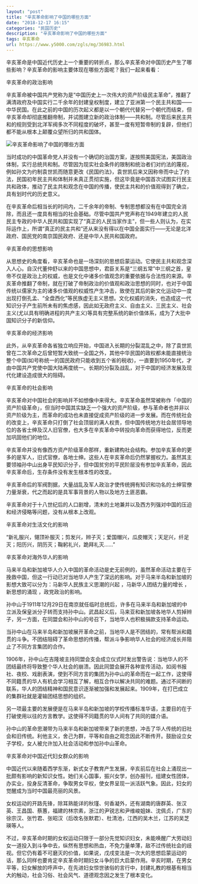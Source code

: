 ```yaml
---
layout: "post"
title: "辛亥革命影响了中国的哪些方面"
date: "2018-12-17 16:15"
categories: "民国历史"
description: "辛亥革命影响了中国的哪些方面"
tags: 辛亥革命
url: https://www.y5000.com/zgls/mg/36983.html
---
```






辛亥革命是中国近代历史上一个重要的转折点，那么辛亥革命对中国历史产生了哪些影响？辛亥革命的影响主要体现在哪些方面呢？我们一起来看看：

辛亥革命的政治影响

辛亥革命被中国共产党称为是“中国历史上一次伟大的资产阶级民主革命”，推翻了满清政府及中国实行二千余年的封建皇权制度，建立了亚洲第一个民主共和国——中华民国。在此之前的中国的历次起义都是以一个朝代代替另一个朝代而结束，但辛亥革命却彻底推翻帝制，并试图建立新的政治体制——共和制。尽管后来民主共和的规则受到北洋军阀多次不同程度的破坏，甚至一度有短暂帝制的复辟，但他们都不能从根本上颠覆众望所归的共和国体。

![辛亥革命影响了中国的哪些方面](https://img.y5000.com/uploads/allimg/181109/359755eca2649cf90fab3ed8d1767266.jpg)

当时成功的中国革命党人并没有一个确切的治国方案，遂按照美国宪法，美国政治体制，实行总统共和制。尽管因为现实社会条件的限制和统治者们对约法的蔑视，例如孙文为约制袁世凯而随意更改《民国约法》，袁世凯后来又因称帝而中止了约法，民国初年民主共和体制并未真正贯彻实施，但这毕竟是中国首次试图实行民主共和政体，推动了民主共和观念在中国的传播，使民主共和的价值观得到了确立，具有划时代的历史意义。

在辛亥革命后相当长的时间内，二千余年的帝制、专制思想都没有在中国完全消除，而且还一度具有相当的社会基础。尽管中国共产党声称在1949年建立的人民民主专政的中华人民共和国实现了“真正的人民当家作主”，但一些人则认为，在实际运作上，所谓“真正的民主共和”还从来没有得以在中国全面实行——无论是北洋政府、国民党的南京国民政府、还是中华人民共和国政府。

辛亥革命的思想影响

从思想史的角度看，辛亥革命也是一场深刻的思想启蒙运动。它使民主共和观念深入人心。自汉代董仲舒以来的中国思想中，君臣关系是“三纲五常”中三纲之首，皇帝不仅是政治上的权威，也是文化中诸多价值观念的重要依据与合法性的来源。辛亥革命推翻了帝制，就在打破了帝制政治的价值观和政治思想的同时，也对于中国传统以儒家为主的诸多价值观的权威性产生冲击，致使在其后的新文化运动中一度出现打倒孔孟、“全盘西化”等民族虚无主义思想。文化权威的消失，也造成这一代知识分子产生前所未有的焦虑感，因此如无政府主义、自由主义、三民主义、社会主义(尤以具有明确进程的共产主义)等具有完整系统的新价值体系，成为了大批中国知识分子的新信仰。

辛亥革命的经济影响

此外，从辛亥革命各省独立响应开始，中国进入长期的分裂混乱之中，除了袁世凯曾在二次革命之后曾短暂大致统一全国之外，其他中华民国的政权都未能直接统治整个中国(如号称统一的国民政府只能收到五个省的税收)，一直要到1950年代，才由中国共产党使中国大陆再度统一。长期的分裂及战乱，对于中国的经济发展及现代化建设造成很大的阻碍。

辛亥革命的社会影响

辛亥革命对中国社会的影响并不如想像中来得大。辛亥革命虽然常被称作「中国的资产阶级革命」，但当时中国其实缺乏一个强大的资产阶级，参与革命者也并非以资产阶级为主，而革命的成功也未直接促成资产阶级的进一步发展。而在传统社会的改变上，辛亥革命只打倒了社会顶层的满人权贵，但中国传统地方社会居领导地位的各省士绅及汉人旧官僚，也大多在辛亥革命中转投向革命而获得地位，反而更加巩固他们的地位。

辛亥革命并没有像西方资产阶级革命那样，重新建构社会结构。参加辛亥革命的更多的是军人，旧式官僚，各地士绅。这些人在辛亥革命后仍然掌握权力。虽然其主要领袖孙中山出身平民知识分子，但中国贫穷的平民阶层没有参加辛亥革命，因此辛亥革命后，生存条件没有发生根本性的改变。

辛亥革命后的军阀割据，大量战乱及军人政治才使传统拥有知识和功名的士绅官僚力量渐衰，代之而起的是具军事背景的人物以及地方土匪恶霸。

辛亥革命对于十八世纪后的人口剧增，清末的土地兼并以及西方列强对中国的压迫和经济侵略等问题，没有从根本上改观。

辛亥革命对生活文化的影响

“新礼服兴，翎顶补服灭；剪发兴，辫子灭；爱国帽兴，瓜皮帽灭；天足兴，纤足灭；阳历兴，阴历灭；鞠躬礼兴，跪拜礼灭……”

辛亥革命对海外华人的影响

马来半岛和新加坡华人介入中国的革命活动是史无前例的，虽然革命活动主要在于挽救中国，但这一行动已对当地华人产生了深远的影响。对于马来半岛和新加坡的影想大致可以分为：马新华人民族主义思潮的兴起
，马新华人团结力量的增长 ，新思想的涌现 ，政党政治的影响。

孙中山于1911年12月29日在南京就任临时总统后，许多在马来半岛和新加坡的中立派及保皇派分子转而支持孙中山。武昌起义后，马来亚和新加坡各地华人剪掉辫子，另一方面，在同盟会和孙中山的号召下，当地华人也积极捐款支持革命运动。

当孙中山在马来半岛和新加坡展开革命之前，当地华人是不团结的，常有帮派和籍贯的斗争。不团结阻碍了革命思想的传播，帮派斗争影响华人社会的经济成长并阻止了不同方言集团的合作。

1906年，孙中山在吉隆坡主持同盟会支会成立仪式时发出警告说：当地华人的不团结最终将导致整个华人社会的崩溃。因此同盟会展开各种宣传活动，如阅书报社、夜校、戏剧表演，使到不同方言的集团为孙中山的革命而在一起工作，这使得不同籍贯的华人有机会学习相互了解，相互合作以解决共同的难题。通过不间断的联系，华人的团结精神和国民意识逐渐被加强和发展起来。1909年，在打巴成立的集群社就是灌输团结思想的组织。

另一项最主要的发展便是在马来半岛和新加坡的学校传播标准华语，主要目的在于打破使用以往的方言教学。这使得不同籍贯的华人间有了共同的媒介语。

孙中山的革命思潮带为马来半岛和新加坡带来了新的思想，冲击了华人传统的旧社会和旧传统。利他主义，舍己为群，平等和自由之观念因此不断传开。鼓励设立女子学校，女人被允许加入社会活动和参加孙中山革命。

辛亥革命对中国近代妇女群众的影响

中国近代以来随着西学东渐，新式女子教育产生发展，辛亥前后在社会上涌现出一批颇有影响的新知识女性。她们关心国事，振兴女学，创办报刊，组建女性团体，办实业，投身反清革命，争取男女平权，使女界呈现一派活跃气象。因此，妇女的觉醒成为当时中国最亮丽的风景。

女权运动的开路先锋，除耳熟能详的秋瑾、何香凝外，还有湖南的唐群英、张汉英、王昌国、蔡蕙，福建的林宗素，浙江的尹锐志和尹维峻姐妹、沈佩贞，广东的徐宗汉、张竹君、张昭汉（后改名张默君）、杜清池，江西的吴木兰，江苏的吴芝瑛等人。

不过，辛亥革命时期的女权运动只限于一部分先觉知识妇女，未能唤醒广大劳动妇女一道投入到斗争中去，纵然有思想和热血，不免力量单薄，敌不过传统社会的歧视。但它仍有着不可磨灭的价值，如果说，戊戌变法是一次大的思想启蒙运动的话，那么同样也要肯定辛亥革命时期妇女斗争的巨大启蒙作用。辛亥时期，在男女平等，妇女解放的呼声中，在先进妇女惊世骇俗的言行中，封建礼教的根基有相当大的触动，社会习俗、社会风气、道德观念因之发生了根本变化。

  
